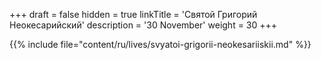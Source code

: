 +++
draft = false
hidden = true
linkTitle = 'Святой Григорий Неокесарийский'
description = '30 November'
weight = 30
+++

{{% include file="content/ru/lives/svyatoi-grigorii-neokesariiskii.md" %}}
